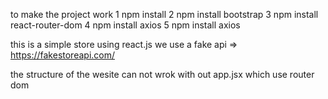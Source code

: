 to make the project work 
  1 npm install
  2 npm install bootstrap
  3 npm install react-router-dom
  4 npm install axios
  5 npm install axios





this is a simple store using react.js 
we use a fake api => https://fakestoreapi.com/

<!-- the structure of the project -->
 <!-- 
  1 => Home
    a link holds the main page of the store when you click on home link the main page  appears
 
  2 => Layout 
    fixed part of the screen and holds the navbar 

  3 => navbar
    holds the links of the project and icons 

  4 => Notfound
    a page appears when user send unvalid url 
  
  5 => prodDetails
    its importance appears when you click on the photo of the product ... it contains informations about the products and a button to add the product to the cart

  6 => sign in
     a page to sign in the website
  
  7 => sign in
     a page to sign up the website
  -->

 the structure of the wesite can not wrok with out app.jsx which use router dom
